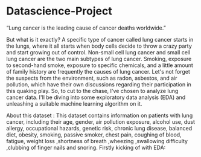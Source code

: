 # Datascience-Project

“Lung cancer is the leading cause of cancer deaths worldwide.”

But what is it exactly? A specific type of cancer called lung cancer starts in the lungs, where it all 
starts when body cells decide to throw a crazy party and start growing out of control. Non-small cell 
lung cancer and small cell lung cancer are the two main subtypes of lung cancer. Smoking, exposure to second-hand smoke, 
exposure to specific chemicals, and a little amount of family history are frequently the causes of lung cancer. Let's not forget the suspects from the environment, 
such as radon, asbestos, and air pollution, which have their own discussions regarding their participation in this quaking play. So, to cut to the chase, 
I've chosen to analyze lung cancer data. I'll be diving into some exploratory data analysis (EDA) and unleashing a suitable machine learning algorithm on it.



About this dataset :
This dataset contains information on patients with lung cancer, including their age, gender, air pollution exposure, alcohol use, 
dust allergy, occupational hazards, genetic risk, chronic lung disease, balanced diet, obesity, smoking, passive smoker, chest pain, coughing of blood,
fatigue, weight loss ,shortness of breath ,wheezing ,swallowing difficulty ,clubbing of finger nails and snoring. Firstly kicking of with EDA:
